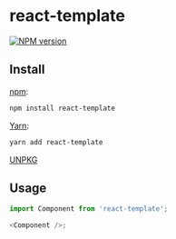 # react-template

[![NPM version](https://img.shields.io/npm/v/react-template.svg)](https://www.npmjs.com/package/react-template)

## Install

[npm](https://www.npmjs.com/package/react-template):

```sh
npm install react-template
```

[Yarn](https://yarnpkg.com/package/react-template):

```sh
yarn add react-template
```

[UNPKG](https://unpkg.com/browse/react-template/)

## Usage

```ts
import Component from 'react-template';

<Component />;
```
